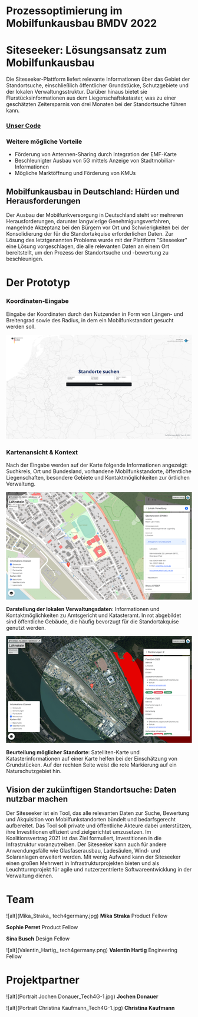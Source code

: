 # Prozessoptimierung im Mobilfunkausbau BMDV 2022


# Siteseeker: Lösungsansatz zum Mobilfunkausbau

Die Siteseeker-Plattform liefert relevante Informationen über das Gebiet der Standortsuche, einschließlich öffentlicher Grundstücke, Schutzgebiete und der lokalen Verwaltungsstruktur. Darüber hinaus bietet sie Flurstücksinformationen aus dem Liegenschaftskataster, was zu einer geschätzten Zeitersparnis von drei Monaten bei der Standortsuche führen kann.  

### [Unser Code](https://github.com/tech4germany/Siteseeker)


### Weitere mögliche Vorteile 



* Förderung von Antennen-Sharing durch Integration der EMF-Karte
* Beschleunigter Ausbau von 5G mittels Anzeige von Stadtmobiliar-Informationen
* Mögliche Marktöffnung und Förderung von KMUs 


## Mobilfunkausbau in Deutschland: Hürden und Herausforderungen


Der Ausbau der Mobilfunkversorgung in Deutschland steht vor mehreren Herausforderungen, darunter langwierige Genehmigungsverfahren, mangelnde Akzeptanz bei den Bürgern vor Ort und Schwierigkeiten bei der Konsolidierung der für die Standortakquise erforderlichen Daten. Zur Lösung des letztgenannten Problems wurde mit der Plattform "Siteseeker" eine Lösung vorgeschlagen, die alle relevanten Daten an einem Ort bereitstellt, um den Prozess der Standortsuche und -bewertung zu beschleunigen.


# Der Prototyp


### **Koordinaten-Eingabe**


Eingabe der Koordinaten durch den Nutzenden in Form von Längen- und Breitengrad sowie des Radius, in dem ein Mobilfunkstandort gesucht werden soll. 


![alt_text](screenshot_1.png)



### **Kartenansicht & Kontext**

Nach der Eingabe werden auf der Karte folgende Informationen angezeigt: Suchkreis, Ort und Bundesland, vorhandene Mobilfunkstandorte, öffentliche Liegenschaften, besondere Gebiete und Kontaktmöglichkeiten zur örtlichen Verwaltung.


    

![alt_text](screenshot_2.png)

**Darstellung der lokalen Verwaltungsdaten**: Informationen und Kontaktmöglichkeiten zu Amtsgericht und Katasteramt. In rot abgebildet sind öffentliche Gebäude, die häufig bevorzugt für die Standortakquise genutzt werden. 


![alt_text](screenshot_3.png)

**Beurteilung möglicher Standorte**: Satelliten-Karte und Katasterinformationen auf einer Karte helfen bei der Einschätzung von Grundstücken. Auf der rechten Seite weist die rote Markierung auf ein Naturschutzgebiet hin.


## Vision der zukünftigen Standortsuche: Daten nutzbar machen

Der Siteseeker ist ein Tool, das alle relevanten Daten zur Suche, Bewertung und Akquisition von Mobilfunkstandorten bündelt und bedarfsgerecht aufbereitet. Das Tool soll private und öffentliche Akteure dabei unterstützen, ihre Investitionen effizient und zielgerichtet umzusetzen. Im Koalitionsvertrag 2021 ist das Ziel formuliert, Investitionen in die Infrastruktur voranzutreiben. Der Siteseeker kann auch für andere Anwendungsfälle wie Glasfaserausbau, Ladesäulen, Wind- und Solaranlagen erweitert werden. Mit wenig Aufwand kann der Siteseeker einen großen Mehrwert in Infrastrukturprojekten bieten und als Leuchtturmprojekt für agile und nutzerzentrierte Softwareentwicklung in der Verwaltung dienen.


# Team

![alt](Mika_Straka_ tech4germany.jpg)
**Mika Straka** Product Fellow

**Sophie Perret** Product Fellow


**Sina Busch** Design Fellow	

![alt](Valentin_Hartig_ tech4germany.png)
**Valentin Hartig** Engineering Fellow


# Projektpartner 

![alt](Portrait Jochen Donauer_Tech4G-1.jpg)
**Jochen Donauer**

![alt](Portrait Christina Kaufmann_Tech4G-1.jpg)
**Christina Kaufmann**